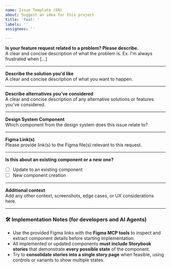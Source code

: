 ```yaml
---
name: Issue Template (EN)
about: Suggest an idea for this project
title: 'feat: '
labels: ''
assignees: ''

---
```


**Is your feature request related to a problem? Please describe.**  
A clear and concise description of what the problem is. Ex. I'm always frustrated when [...]

---

**Describe the solution you'd like**  
A clear and concise description of what you want to happen.

---

**Describe alternatives you've considered**  
A clear and concise description of any alternative solutions or features you've considered.

---

**Design System Component**  
Which component from the design system does this issue relate to?

---

**Figma Link(s)**  
Please provide link(s) to the Figma file(s) relevant to this request.

---

**Is this about an existing component or a new one?**  
- [ ] Update to an existing component  
- [ ] New component creation

---

**Additional context**  
Add any other context, screenshots, edge cases, or UX considerations here.

----

### 🛠️ Implementation Notes (for developers and AI Agents)

- Use the provided Figma links with the **Figma MCP tools** to inspect and extract component details before starting implementation.
- All implemented or updated components **must include Storybook stories** that demonstrate **every possible state** of the component.
- Try to **consolidate stories into a single story page** when feasible, using controls or variants to show multiple states.
